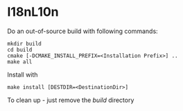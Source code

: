 # I18nL10n

Do an out-of-source build with following commands:
```shell
mkdir build
cd build
cmake [-DCMAKE_INSTALL_PREFIX=<Installation Prefix>] ..
make all
```

Install with 
```shell
make install [DESTDIR=<DestinationDir>]
```

To clean up - just remove the *build* directory
